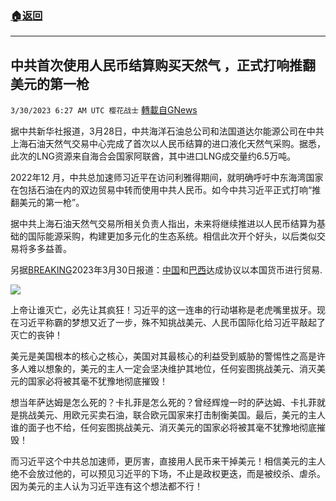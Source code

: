 ###  [:house:返回](README.md)
---


## 中共首次使用人民币结算购买天然气 ，正式打响推翻美元的第一枪
`3/30/2023 6:27 AM UTC 樱花战士` [轉載自GNews](https://gnews.org/articles/1058743)

          

据中共新华社报道，3月28日，中共海洋石油总公司和法国道达尔能源公司在中共上海石油天然气交易中心完成了首次以人民币结算的进口液化天然气采购。据悉，此次的LNG资源来自海合会国家阿联酋，其中进口LNG成交量约6.5万吨。

2022年12 月，中共总加速师习近平在访问利雅得期间，就明确呼吁中东海湾国家在包括石油在内的双边贸易中转而使用中共人民币。如今中共习近平正式打响“推翻美元的第一枪”。

据中共上海石油天然气交易所相关负责人指出，未来将继续推进以人民币结算为基础的国际能源采购，构建更加多元化的生态系统。相信此次开个好头，以后类似交易将多多益善。

另据[BREAKING](https://twitter.com/hashtag/BREAKING?src=hashtag_click)2023年3月30日报道：[中国](https://twitter.com/hashtag/China?src=hashtag_click)和[巴西](https://twitter.com/hashtag/Brazil?src=hashtag_click)达成协议以本国货币进行贸易.


![](https://i.imgur.com/EwVUX49.png)


上帝让谁灭亡，必先让其疯狂！习近平的这一连串的行动堪称是老虎嘴里拔牙。现在习近平称霸的梦想又近了一步，殊不知挑战美元、人民币国际化给习近平敲起了灭亡的丧钟！

美元是美国根本的核心之核心，美国对其最核心的利益受到威胁的警惕性之高是许多人难以想象的，美元的主人一定会坚决维护其地位，任何妄图挑战美元、消灭美元的国家必将被其毫不犹豫地彻底摧毁！

想当年萨达姆是怎么死的？卡扎菲是怎么死的？曾经辉煌一时的萨达姆、卡扎菲就是挑战美元、用欧元买卖石油，联合欧元国家来打击制衡美国。最后，美元的主人谁的面子也不给，任何妄图挑战美元、消灭美元的国家必将被其毫不犹豫地彻底摧毁！

而习近平这个中共总加速师，更厉害，直接用人民币来干掉美元！相信美元的主人绝不会放过他的，可以预见习近平的下场，不止是政权更迭，而是被绞杀、虐杀。因为美元的主人认为习近平连有这个想法都不行！


